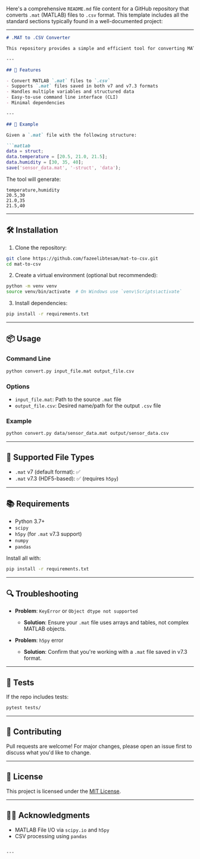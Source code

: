 Here's a comprehensive `README.md` file content for a GitHub repository that converts `.mat` (MATLAB) files to `.csv` format. This template includes all the standard sections typically found in a well-documented project:

---

````markdown
# .MAT to .CSV Converter

This repository provides a simple and efficient tool for converting MATLAB `.mat` files into `.csv` format. It is especially useful for users who want to process or analyze MATLAB data in spreadsheet software or other environments that support `.csv` files.

---

## 🚀 Features

- Convert MATLAB `.mat` files to `.csv`
- Supports `.mat` files saved in both v7 and v7.3 formats
- Handles multiple variables and structured data
- Easy-to-use command line interface (CLI)
- Minimal dependencies

---

## 📁 Example

Given a `.mat` file with the following structure:

```matlab
data = struct;
data.temperature = [20.5, 21.0, 21.5];
data.humidity = [30, 35, 40];
save('sensor_data.mat', '-struct', 'data');
````

The tool will generate:

```csv
temperature,humidity
20.5,30
21.0,35
21.5,40
```

---

## 🛠 Installation

1. Clone the repository:

```bash
git clone https://github.com/fazeelibtesam/mat-to-csv.git
cd mat-to-csv
```

2. Create a virtual environment (optional but recommended):

```bash
python -m venv venv
source venv/bin/activate  # On Windows use `venv\Scripts\activate`
```

3. Install dependencies:

```bash
pip install -r requirements.txt
```

---

## 📦 Usage

### Command Line

```bash
python convert.py input_file.mat output_file.csv
```

### Options

* `input_file.mat`: Path to the source `.mat` file
* `output_file.csv`: Desired name/path for the output `.csv` file

### Example

```bash
python convert.py data/sensor_data.mat output/sensor_data.csv
```

---

## 🧩 Supported File Types

* `.mat` v7 (default format): ✅
* `.mat` v7.3 (HDF5-based): ✅ (requires `h5py`)

---

## 📚 Requirements

* Python 3.7+
* `scipy`
* `h5py` (for `.mat` v7.3 support)
* `numpy`
* `pandas`

Install all with:

```bash
pip install -r requirements.txt
```

---

## 🔍 Troubleshooting

* **Problem**: `KeyError` or `Object dtype not supported`

  * **Solution**: Ensure your `.mat` file uses arrays and tables, not complex MATLAB objects.
* **Problem**: `h5py` error

  * **Solution**: Confirm that you're working with a `.mat` file saved in v7.3 format.

---

## 🧪 Tests

If the repo includes tests:

```bash
pytest tests/
```

---

## 🤝 Contributing

Pull requests are welcome! For major changes, please open an issue first to discuss what you'd like to change.

---

## 📄 License

This project is licensed under the [MIT License](LICENSE).

---

## 🙋‍♂️ Acknowledgments

* MATLAB File I/O via `scipy.io` and `h5py`
* CSV processing using `pandas`

```

---

